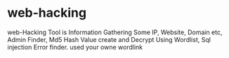 # web-hacking
web-Hacking Tool is  Information Gathering Some IP, Website, Domain etc, Admin Finder, Md5 Hash Value create and Decrypt Using Wordlist, Sql injection Error finder.
used your owne wordlink 
